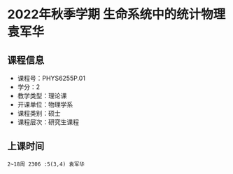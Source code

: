 # 2022年秋季学期 生命系统中的统计物理 袁军华






## 课程信息

- 课程号：PHYS6255P.01
- 学分：2
- 教学类型：理论课
- 开课单位：物理学系
- 课程类别：硕士
- 课程层次：研究生课程

## 上课时间

```
2~18周 2306 :5(3,4) 袁军华
```

